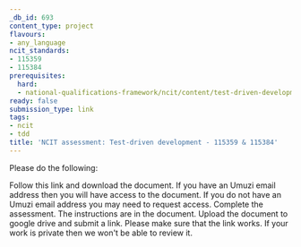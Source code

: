 ```yaml
---
_db_id: 693
content_type: project
flavours:
- any_language
ncit_standards:
- 115359
- 115384
prerequisites:
  hard:
  - national-qualifications-framework/ncit/content/test-driven-development
ready: false
submission_type: link
tags:
- ncit
- tdd
title: 'NCIT assessment: Test-driven development - 115359 & 115384'
---
```


Please do the following:

Follow this link and download the document. If you have an Umuzi email address then you will have access to the document. If you do not have an Umuzi email address you may need to request access.
Complete the assessment. The instructions are in the document.
Upload the document to google drive and submit a link. Please make sure that the link works. If your work is private then we won't be able to review it.
